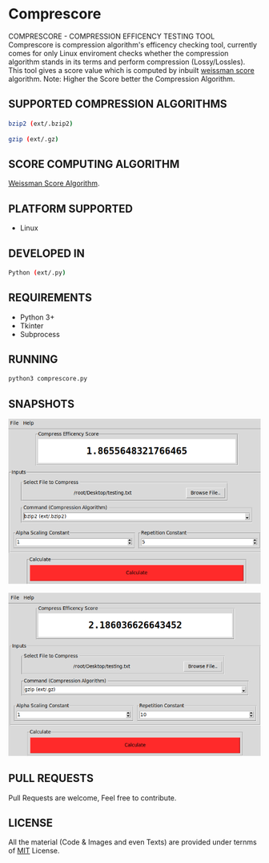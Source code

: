 # Comprescore
COMPRESCORE - COMPRESSION EFFICENCY TESTING TOOL
Comprescore is compression algorithm's efficency checking tool, currently comes for only Linux enviroment checks whether the compression algorithm stands in its terms and perform compression (Lossy/Lossles).
This tool gives a score value which is computed by inbuilt [weissman score](https://en.wikipedia.org/wiki/Weissman_score#:~:text=The%20Weissman%20score%20is%20a%20fictional%20efficiency%20metric%20for%20lossless%20compression%20applications.) algorithm.
Note: Higher the Score better the Compression Algorithm.

## SUPPORTED COMPRESSION ALGORITHMS
```bash
bzip2 (ext/.bzip2)
```
```bash
gzip (ext/.gz)
```

## SCORE COMPUTING ALGORITHM
[Weissman Score Algorithm](https://en.wikipedia.org/wiki/Weissman_score#:~:text=The%20Weissman%20score%20is%20a%20fictional%20efficiency%20metric%20for%20lossless%20compression%20applications.).

## PLATFORM SUPPORTED
- Linux

## DEVELOPED IN
```bash
Python (ext/.py)
```
## REQUIREMENTS
- Python 3+
- Tkinter
- Subprocess
## RUNNING
```bash
python3 comprescore.py
```
## SNAPSHOTS
![Snapshot 1](https://github.com/Hyper-Programmer/Comprescore/blob/master/Snapshots/Screenshot%20(50).png)

![Snapshot 2](https://github.com/Hyper-Programmer/Comprescore/blob/master/Snapshots/Screenshot%20(51).png)

## PULL REQUESTS
Pull Requests are welcome, Feel free to contribute.

## LICENSE
All the material (Code & Images and even Texts) are provided under ternms of [MIT](https://g.co/kgs/dm59hN) License.
